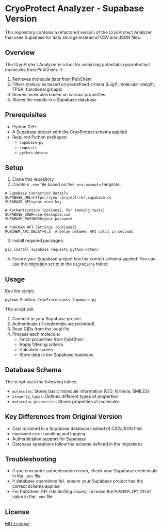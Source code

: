 # CryoProtect Analyzer - Supabase Version

This repository contains a refactored version of the CryoProtect Analyzer that uses Supabase for data storage instead of CSV and JSON files.

## Overview

The CryoProtect Analyzer is a tool for analyzing potential cryoprotectant molecules from PubChem. It:

1. Retrieves molecule data from PubChem
2. Filters molecules based on predefined criteria (LogP, molecular weight, TPSA, functional groups)
3. Scores molecules based on various properties
4. Stores the results in a Supabase database

## Prerequisites

- Python 3.6+
- A Supabase project with the CryoProtect schema applied
- Required Python packages:
  - `supabase-py`
  - `requests`
  - `python-dotenv`

## Setup

1. Clone this repository
2. Create a `.env` file based on the `.env.example` template:

```
# Supabase Connection Details
SUPABASE_URL=https://your-project-ref.supabase.co
SUPABASE_KEY=your-anon-key

# Authentication (optional, for running tests)
SUPABASE_USER=user@example.com
SUPABASE_PASSWORD=your-password

# PubChem API Settings (optional)
PUBCHEM_API_DELAY=0.2  # Delay between API calls in seconds
```

3. Install required packages:

```bash
pip install supabase requests python-dotenv
```

4. Ensure your Supabase project has the correct schema applied. You can use the migration script in the `migrations` folder.

## Usage

Run the script:

```bash
python PubChem_CryoProtectants_Supabase.py
```

The script will:
1. Connect to your Supabase project
2. Authenticate (if credentials are provided)
3. Read CIDs from the local file
4. Process each molecule:
   - Fetch properties from PubChem
   - Apply filtering criteria
   - Calculate scores
   - Store data in the Supabase database

## Database Schema

The script uses the following tables:

- `molecules`: Stores basic molecule information (CID, formula, SMILES)
- `property_types`: Defines different types of properties
- `molecular_properties`: Stores properties of molecules

## Key Differences from Original Version

- Data is stored in a Supabase database instead of CSV/JSON files
- Improved error handling and logging
- Authentication support for Supabase
- Database operations follow the schema defined in the migrations

## Troubleshooting

- If you encounter authentication errors, check your Supabase credentials in the `.env` file
- If database operations fail, ensure your Supabase project has the correct schema applied
- For PubChem API rate limiting issues, increase the `PUBCHEM_API_DELAY` value in the `.env` file

## License

[MIT License](LICENSE)